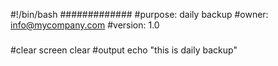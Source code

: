 #!/bin/bash
#############
#purpose: daily backup
#owner: info@mycompany.com
#version: 1.0
#####
#clear screen
  clear 
#output 
echo "this is daily backup"
